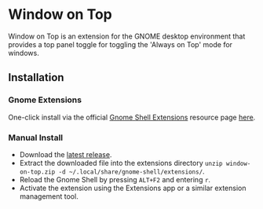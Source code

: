 # Window on Top

Window on Top is an extension for the GNOME desktop environment that provides a top panel toggle for toggling the 'Always on Top' mode for windows.

## Installation

### Gnome Extensions

One-click install via the official [Gnome Shell Extensions](https://extensions.gnome.org/) resource page [here](https://extensions.gnome.org/extension/6619/window-on-top/).

### Manual Install

- Download the [latest release](https://github.com/yousafesaeed/window-on-top/releases).
- Extract the downloaded file into the extensions directory `unzip window-on-top.zip -d ~/.local/share/gnome-shell/extensions/`.
- Reload the Gnome Shell by pressing `ALT+F2` and entering `r`.
- Activate the extension using the Extensions app or a similar extension management tool.
